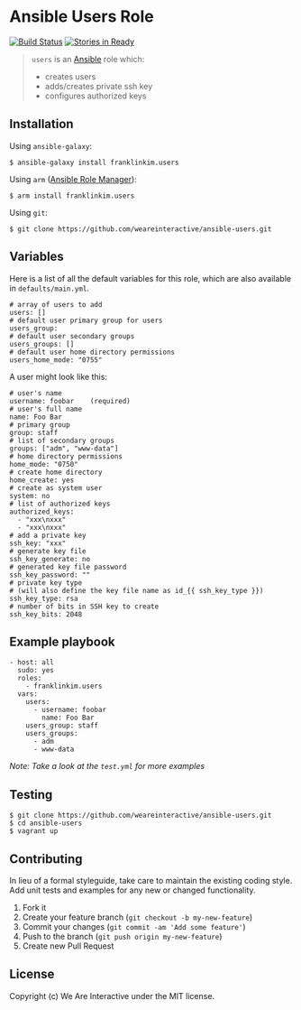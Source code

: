 # Ansible Users Role

[![Build Status](https://travis-ci.org/weareinteractive/ansible-users.png?branch=master)](https://travis-ci.org/weareinteractive/ansible-users)
[![Stories in Ready](https://badge.waffle.io/weareinteractive/ansible-users.svg?label=ready&title=Ready)](http://waffle.io/weareinteractive/ansible-users)

> `users` is an [Ansible](http://www.ansible.com) role which:
> 
> * creates users
> * adds/creates private ssh key
> * configures authorized keys

## Installation

Using `ansible-galaxy`:

```
$ ansible-galaxy install franklinkim.users
```

Using `arm` ([Ansible Role Manager](https://github.com/mirskytech/ansible-role-manager/)):

```
$ arm install franklinkim.users
```

Using `git`:

```
$ git clone https://github.com/weareinteractive/ansible-users.git
```

## Variables

Here is a list of all the default variables for this role, which are also available in `defaults/main.yml`.

```
# array of users to add
users: []
# default user primary group for users
users_group:
# default user secondary groups
users_groups: []
# default user home directory permissions
users_home_mode: "0755"
```

A user might look like this:

```
# user's name
username: foobar    (required)
# user's full name
name: Foo Bar
# primary group
group: staff
# list of secondary groups
groups: ["adm", "www-data"]
# home directory permissions
home_mode: "0750"
# create home directory
home_create: yes
# create as system user
system: no
# list of authorized keys 
authorized_keys:
  - "xxx\nxxx"
  - "xxx\nxxx"
# add a private key
ssh_key: "xxx"
# generate key file
ssh_key_generate: no
# generated key file password
ssh_key_password: ""
# private key type 
# (will also define the key file name as id_{{ ssh_key_type }})
ssh_key_type: rsa
# number of bits in SSH key to create
ssh_key_bits: 2048
```

## Example playbook

```
- host: all
  sudo: yes
  roles: 
    - franklinkim.users
  vars:
    users:
      - username: foobar
        name: Foo Bar
    users_group: staff
    users_groups:
      - adm
      - www-data
```

*Note: Take a look at the `test.yml` for more examples*

## Testing

```
$ git clone https://github.com/weareinteractive/ansible-users.git
$ cd ansible-users
$ vagrant up
```

## Contributing

In lieu of a formal styleguide, take care to maintain the existing coding style. Add unit tests and examples for any new or changed functionality.

1. Fork it
2. Create your feature branch (`git checkout -b my-new-feature`)
3. Commit your changes (`git commit -am 'Add some feature'`)
4. Push to the branch (`git push origin my-new-feature`)
5. Create new Pull Request

## License
Copyright (c) We Are Interactive under the MIT license.

